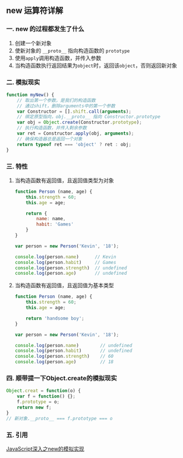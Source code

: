 ## new 运算符详解

### 一. new 的过程都发生了什么
1. 创建一个新对象
2. 使新对象的 `__proto__` 指向构造函数的 `prototype`
3. 使用`apply`调用构造函数，并传入参数
4. 当构造函数执行返回结果为`object`时，返回该`object`，否则返回新对象

### 二. 模拟现实
```js
function myNew() {
    // 取出第一个参数，是我们的构造函数
    // 通过shift，删除arguments中的第一个参数
    var Constructor = [].shift.call(arguments);
    // 绑定原型指向，obj.__proto__ 指向 Constructor.prototype
    var obj = Object.create(Constructor.prototype);
    // 执行构造函数，并传入剩余参数
    var ret = Constructor.apply(obj, arguments);
    // 确保构造器总是返回一个对象
    return typeof ret === 'object' ? ret : obj;
}
```

### 三. 特性
1. 当构造函数有返回值，且返回值类型为对象
    ```js
    function Person (name, age) {
        this.strength = 60;
        this.age = age;

        return {
            name: name,
            habit: 'Games'
        }
    }

    var person = new Person('Kevin', '18');

    console.log(person.name)      // Kevin
    console.log(person.habit)     // Games
    console.log(person.strength)  // undefined
    console.log(person.age)       // undefined
    ```

2. 当构造函数有返回值，且返回值为基本类型
    ```js
    function Person (name, age) {
        this.strength = 60;
        this.age = age;

        return 'handsome boy';
    }

    var person = new Person('Kevin', '18');

    console.log(person.name)        // undefined
    console.log(person.habit)       // undefined
    console.log(person.strength)    // 60
    console.log(person.age)         // 18
    ```

### 四. 顺带提一下Object.create的模拟现实
```js
Object.creat = function(o) {
    var f = function() {};
    f.prototype = o;
    return new f;
}
// 新对象.__proto__ === f.prototype === o
```

### 五. 引用
[JavaScript深入之new的模拟实现](https://github.com/mqyqingfeng/Blog/issues/13)
